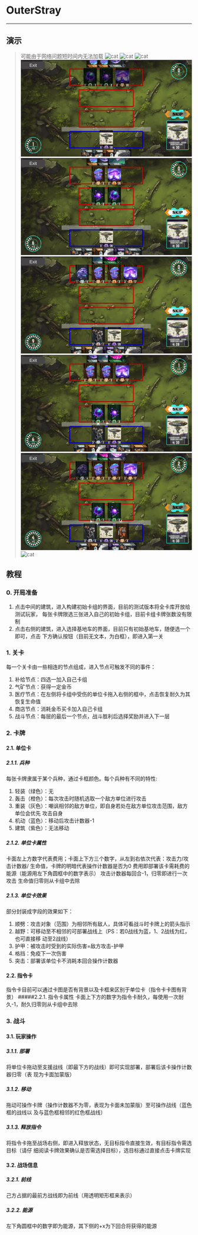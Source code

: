# OuterStray
---
## 演示
> 可能由于网络问题短时间内无法加载
![cat](https://github.com/Archer-du/OuterStray/blob/master/Assets/demo/main_menu.gif)
![cat](https://github.com/Archer-du/OuterStray/blob/master/Assets/demo/base_select.gif)
![cat](https://github.com/Archer-du/OuterStray/blob/master/Assets/demo/battle_start.gif)
![cat](https://github.com/Archer-du/OuterStray/blob/master/Assets/demo/battle_turnstart.gif)
![cat](https://github.com/Archer-du/OuterStray/blob/master/Assets/demo/battle_deploy.gif)
![cat](https://github.com/Archer-du/OuterStray/blob/master/Assets/demo/battle_move.gif)
![cat](https://github.com/Archer-du/OuterStray/blob/master/Assets/demo/battle_inspect.gif)
![cat](https://github.com/Archer-du/OuterStray/blob/master/Assets/demo/battle_attacked.gif)
![cat](https://github.com/Archer-du/OuterStray/blob/master/Assets/demo/battle_win.gif)

## 教程
### 0. 开局准备
1. 点击中间的建筑，进入构建初始卡组的界面，目前的测试版本将全卡库开放给测试玩家，
每张卡牌限选三张进入自己的初始卡组，目前卡组卡牌张数没有限制
2. 点击右侧的建筑，进入选择基地车的界面，目前只有初始基地车，随便选一个即可，点击
下方确认按钮（目前无文本，为白框），即进入第一关
### 1. 关卡
每一个关卡由一些相连的节点组成，进入节点可触发不同的事件：
1. 补给节点：四选一加入自己卡组
2. 气矿节点：获得一定金币
3. 医疗节点：在左侧将卡组中受伤的单位卡拖入右侧的框中，点击恢复耐久为其恢复生命值
4. 商店节点：消耗金币买卡加入自己卡组
5. 战斗节点：每层的最后一个节点，战斗胜利后选择奖励并进入下一层
### 2. 卡牌
#### 2.1. 单位卡
##### 2.1.1. 兵种
每张卡牌隶属于某个兵种，通过卡框颜色。每个兵种有不同的特性:
1. 轻装（绿色）：无
2. 轰击（橙色）：每次攻击时随机选取一个敌方单位进行攻击
3. 重装（灰色）：嘲讽相邻的敌方单位，即自身若处在敌方单位攻击范围，敌方单位会优先
攻击自身
4. 机动（蓝色）：移动后攻击计数器-1
5. 建筑（紫色）：无法移动
##### 2.1.2. 单位卡属性
卡面左上方数字代表费用；卡面上下方三个数字，从左到右依次代表：攻击力/攻击计数器/
生命值，卡牌的明暗代表操作计数器是否为0
费用即部署该卡需耗费的能源（能源用左下角圆框中的数字表示）
攻击计数器每回合-1，归零即进行一次攻击
生命值归零则从卡组中去除
##### 2.1.3. 单位卡效果
部分封装成字段的效果如下：
1. 顺劈：攻击对象（范围）为相邻所有敌人，具体可看战斗时卡牌上的箭头指示
2. 越野：可移动至不相邻的可部署战线上（PS：若0战线为蓝，1、2战线为红，也可直接移
动至2战线）
3. 护甲：被攻击时受到的实际伤害=敌方攻击-护甲
4. 格挡：免疫下一次伤害
5. 突击：部署该单位卡不消耗本回合操作计数器
#### 2.2. 指令卡
指令卡目前可以通过卡图是否有背景以及卡框来区别于单位卡（指令卡卡图有背景）
#####2.2.1. 指令卡属性
卡面上下方的数字为指令卡耐久，每使用一次耐久-1，耐久归零则从卡组中去除
### 3. 战斗
#### 3.1. 玩家操作
##### 3.1.1. 部署
将单位卡拖动至支援战线（即最下方的战线）即可实现部署，部署后该卡操作计数器归零（表
现为卡面加蒙版）
##### 3.1.2. 移动
拖动可操作卡牌（操作计数器不为零，表现为卡面未加蒙版）至可操作战线（蓝色框的战线以
及与蓝色框相邻的红色框战线）
##### 3.1.3. 释放指令
将指令卡拖至战场右侧，即进入释放状态，无目标指令直接生效，有目标指令需选目标（请仔
细阅读卡牌效果确认是否需选择目标），选目标通过直接点击卡牌实现
#### 3.2. 战场信息
##### 3.2.1. 前线
己方占据的最前方战线即为前线（用透明矩形框来表示）
##### 3.2.2. 能源
左下角圆框中的数字即为能源，其下侧的+x为下回合将获得的能源
